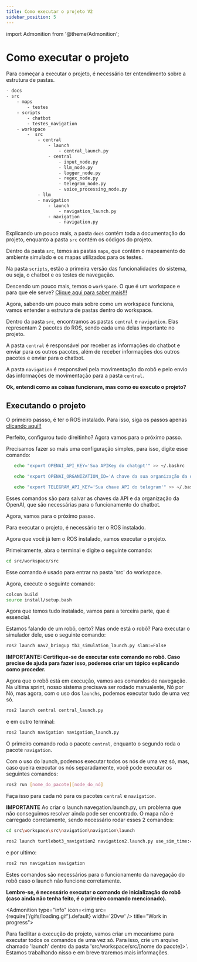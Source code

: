 ```yaml
---
title: Como executar o projeto V2
sidebar_position: 5
---
```

import Admonition from '@theme/Admonition';

# Como executar o projeto

Para começar a executar o projeto, é necessário ter entendimento sobre a estrutura de pastas.

```bash
- docs
- src
    - maps
        - testes
    - scripts
        - chatbot
        - testes_navigation
    - workspace
        -  src
            - central
                - launch
                    - central_launch.py
                - central
                    - input_node.py
                    - llm_node.py
                    - logger_node.py
                    - regex_node.py
                    - telegram_node.py
                    - voice_processing_node.py             
            - llm
            - navigation
                - launch
                    - navigation_launch.py
                - navigation
                    - navigation.py

```

Explicando um pouco mais, a pasta `docs` contém toda a documentação do projeto, enquanto a pasta `src` contém os códigos do projeto.

Dentro da pasta `src`, temos as pastas `maps`, que contêm o mapeamento do ambiente simulado e os mapas utilizados para os testes.

Na pasta `scripts`, estão a primeira versão das funcionalidades do sistema, ou seja, o chatbot e os testes de navegação.

Descendo um pouco mais, temos o `workspace`. O que é um workspace e para que ele serve?
[Clique aqui para saber mais!!!](hhttps://rmnicola.github.io/m8-ec-encontros/sprint1/encontro3/roslaunch)

Agora, sabendo um pouco mais sobre como um workspace funciona, vamos entender a estrutura de pastas dentro do workspace.

Dentro da pasta `src`, encontramos as pastas `central` e `navigation`. Elas representam 2 pacotes do ROS, sendo cada uma delas importante no projeto.

A pasta `central` é responsável por receber as informações do chatbot e enviar para os outros pacotes, além de receber informações dos outros pacotes e enviar para o chatbot.

A pasta `navigation` é responsável pela movimentação do robô e pelo envio das informações de movimentação para a pasta `central`.

**Ok, entendi como as coisas funcionam, mas como eu executo o projeto?**

## Executando o projeto

O primeiro passso, é ter o ROS instalado. Para isso, siga os passos apenas [clicando aqui!!](https://rmnicola.github.io/m8-ec-encontros/sprint1/encontro1/setup-ubuntu)

Perfeito, configurou tudo direitinho? Agora vamos para o próximo passo.

Precisamos fazer so mais uma configuração simples, para isso, digite esse comando:
    
```bash
   echo "export OPENAI_API_KEY='Sua APIKey do chatgpt'" >> ~/.bashrc
```
   
```bash
   echo "export OPENAI_ORGANIZATION_ID='A chave da sua organização da openai'" >> ~/.bashrc
```
```bash
   echo "export TELEGRAM_API_KEY='Sua chave API do telegram'" >> ~/.bashrc
```

Esses comandos são para salvar as chaves da API e da organização da OpenAI, que são necessárias para o funcionamento do chatbot.

Agora, vamos para o próximo passo.

Para executar o projeto, é necessário ter o ROS instalado.

Agora que você já tem o ROS instalado, vamos executar o projeto.

Primeiramente, abra o terminal e digite o seguinte comando:

```bash
cd src/workspace/src
```

Esse comando é usado para entrar na pasta 'src' do workspace.

Agora, execute o seguinte comando:

```bash
colcon build
source install/setup.bash
```
Agora que temos tudo instalado, vamos para a terceira parte, que é essencial.

Estamos falando de um robô, certo? Mas onde está o robô? Para executar o simulador dele, use o seguinte comando:

```bash
ros2 launch nav2_bringup tb3_simulation_launch.py slam:=False
```
**IMPORTANTE: Certifique-se de executar este comando no robô. Caso precise de ajuda para fazer isso, podemos criar um tópico explicando como proceder.**

Agora que o robô está em execução, vamos aos comandos de navegação. Na ultima sprint, nosso sistema precisava ser rodado manualente, Nó por Nó, mas agora, com o uso dos `launchs`, podemos executar tudo de uma vez só.

```bash
ros2 launch central central_launch.py
```

e em outro terminal:

```bash
ros2 launch navigation navigation_launch.py
```

O primeiro comando roda o pacote `central`, enquanto o segundo roda o pacote `navigation`.

Com o uso do launch, podemos executar todos os nós de uma vez só, mas, caso queira executar os nós separadamente, você pode executar os seguintes comandos:

```bash
ros2 run [nome_do_pacote][node_do_nó]
```
Faça isso para cada nó para os pacotes `central` e `navigation`.

**IMPORTANTE**
Ao criar o launch navegation.launch.py, um problema que não conseguimos resolver ainda pode ser encontrado. O mapa não é carregado corretamente, sendo necessário rodar esses 2 comandos:

```bash
cd src\workspace\src\navigation\navigation\launch
```

```bash
ros2 launch turtlebot3_navigation2 navigation2.launch.py use_sim_time:=False map:=maps/circuito.yaml
```
e por ultimo:

```bash
ros2 run navigation navigation
```
Estes comandos são necessários para o funcionamento da navegação do robô caso o launch não funcione corretamente.

**Lembre-se, é necessário executar o comando de inicialização do robô (caso ainda não tenha feito, é o primeiro comando mencionado).**

<Admonition 
    type="info" 
    icon=<img src={require('/gifs/loading.gif').default} width='20vw' />
    title="Work in progress">
</Admonition>

Para facilitar a execução do projeto, vamos criar um mecanismo para executar todos os comandos de uma vez só. Para isso, crie um arquivo chamado 'launch' dentro da pasta 'src/workspace/src/[nome do pacote]>'. Estamos trabalhando nisso e em breve traremos mais informações.
